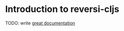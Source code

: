 # Introduction to reversi-cljs

TODO: write [great documentation](http://jacobian.org/writing/what-to-write/)
